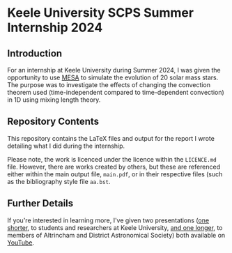 # Keele University SCPS Summer Internship 2024

## Introduction
For an internship at Keele University during Summer 2024, I was given the opportunity to use [MESA](https://docs.mesastar.org/) to simulate the evolution of 20 solar mass stars. The purpose was to investigate the effects of changing the convection theorem used (time-independent compared to time-dependent convection) in 1D using mixing length theory.

## Repository Contents
This repository contains the LaTeX files and output for the report I wrote detailing what I did during the internship. 

Please note, the work is licenced under the licence within the `LICENCE.md` file. However, there are works created by others, but these are referenced either within the main output file, `main.pdf`, or in their respective files (such as the bibliography style file `aa.bst`.

## Further Details
If you're interested in learning more, I've given two presentations ([one shorter](https://youtu.be/TeXpwEyD3O8), to students and researchers at Keele University, [and one longer](https://youtu.be/98_KHo6fLcY), to members of Altrincham and District Astronomical Society) both available on [YouTube](https://www.youtube.com/channel/UCemhlJi4JMCy_a6eJi0_kZQ). 
